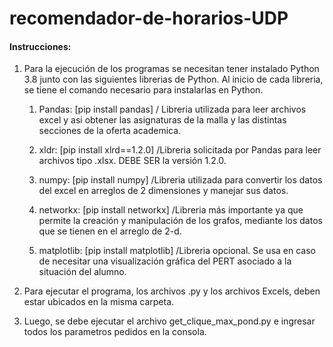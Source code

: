 # recomendador-de-horarios-UDP



#### Instrucciones:

1. Para la ejecución de los programas se necesitan tener instalado Python 3.8 junto con  las siguientes librerias de Python. 
Al inicio de cada libreria, se tiene el comando necesario para instalarlas en Python.

    1. Pandas: [pip install pandas] / Libreria utilizada para leer archivos excel y asi obtener las asignaturas de la malla y las distintas secciones de la oferta academica.

    2. xldr: [pip install xlrd==1.2.0] /Libreria solicitada por Pandas para leer archivos tipo .xlsx. DEBE SER la versión 1.2.0.

    3. numpy: [pip install numpy] /Libreria utilizada para convertir los datos del excel en arreglos de 2 dimensiones y manejar sus datos.

    4. networkx: [pip install networkx] /Libreria más importante ya que permite la creación y manipulación de los grafos, mediante los datos que se tienen en el arreglo de 2-d.

    5. matplotlib: [pip install matplotlib] /Libreria opcional. Se usa en caso de necesitar una visualización gráfica del PERT asociado a la situación del alumno.

2. Para ejecutar el programa, los archivos .py y los archivos Excels, deben estar ubicados en la misma carpeta.

3. Luego, se debe ejecutar el archivo get_clique_max_pond.py e ingresar todos los parametros pedidos en la consola.


